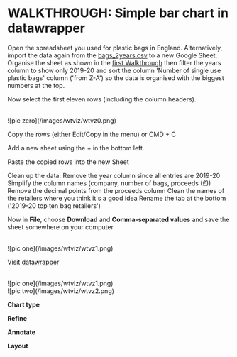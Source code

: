 # WALKTHROUGH: Simple bar chart in datawrapper

Open the spreadsheet you used for plastic bags in England. Alternatively, import the data again from the [bags_2years.csv](https://drive.google.com/file/d/15vDqg-u6W4tHouC42uvhMOdy21oTl3ov/view?usp=sharing) to a new Google Sheet. Organise the sheet as shown in the [first Walkthrough](https://aodhanlutetiae.github.io/dj/sheets) then filter the years column to show only 2019-20 and sort the column 'Number of single use plastic bags' column ('from Z-A') so the data is organised with the biggest numbers at the top.

Now select the first eleven rows (including the column headers).

<br />
![pic zero](/images/wtviz/wtvz0.png)

Copy the rows (either Edit/Copy in the menu) or CMD + C

Add a new sheet using the + in the bottom left.

Paste the copied rows into the new Sheet

Clean up the data:
Remove the year column since all entries are 2019-20
Simplify the column names (company, number of bags, proceeds (£))
Remove the decimal points from the proceeds column
Clean the names of the retailers where you think it's a good idea
Rename the tab at the bottom ('2019-20 top ten bag retailers')

Now in **File**, choose **Download** and **Comma-separated values** and save the sheet somewhere on your computer.

<br />
![pic one](/images/wtviz/wtvz1.png)

Visit [datawrapper](https://app.datawrapper.de/chart/j6BRV/upload)

<br />
![pic one](/images/wtviz/wtvz1.png)


<br />
![pic two](/images/wtviz/wtvz2.png)

**Chart type**

**Refine**

**Annotate**

**Layout**
